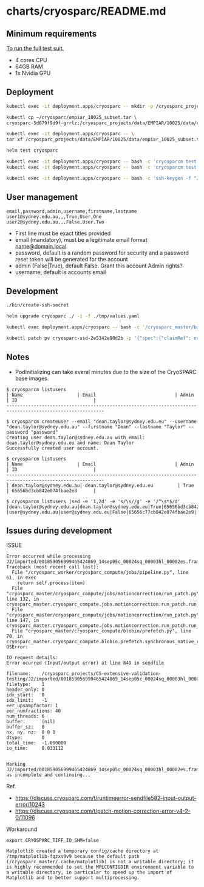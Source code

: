 # charts/cryosparc/README.md

## Minimum requirements

[To run the full test suit.](https://guide.cryosparc.com/setup-configuration-and-management/hardware-and-system-requirements)

* 4 cores CPU
* 64GB RAM
* 1x Nvidia GPU

## Deployment

```bash
kubectl exec -it deployment.apps/cryosparc -- mkdir -p /cryosparc_projects/data/EMPIAR/10025/data

kubectl cp ~/cryosparc/empiar_10025_subset.tar \
cryosparc-5d679f9d9f-grrlz:/cryosparc_projects/data/EMPIAR/10025/data/empiar_10025_subset.tar

kubectl exec -it deployment.apps/cryosparc -- \
tar xf /cryosparc_projects/data/EMPIAR/10025/data/empiar_10025_subset.tar -C/cryosparc_projects/data/EMPIAR/10025/data

helm test cryosparc

kubectl exec -it deployment.apps/cryosparc -- bash -c 'cryosparcm test install'
kubectl exec -it deployment.apps/cryosparc -- bash -c 'cryosparcm test workers P1 --test-tensorflow --test-pytorch'

kubectl exec -it deployment.apps/cryosparc -- bash -c 'ssh-keygen -f "/home/cryosparc/.ssh/authorized_keys" -R "[10.0.19.23]:2222"'
```

## User management

```csv
email,password,admin,username,firstname,lastname
user1@sydney.edu.au,,,True,User,One
user2@sydney.edu.au,,,False,User,Two
```

* First line must be exact titles provided
* email (mandatory), must be a legitimate email format name@domain.local
* password, default is a random password for security and a password reset token will be generated for the account
* admin (False|True), default False. Grant this account Admin rights?
* username, default is accounts email

## Development

```bash
./bin/create-ssh-secret

helm upgrade cryosparc ./ -i -f ./tmp/values.yaml

kubectl exec deployment.apps/cryosparc -- bash -c '/cryosparc_master/bin/cryosparcm createuser --email "dean.taylor@sydney.edu.au" --username "dean.taylor@sydney.edu.au" --firstname "Dean" --lastname "Taylor" --password "password"'

kubectl patch pv cryosparc-ssd-2e5342e00d2b -p '{"spec":{"claimRef": null}}'
```

## Notes

* PodInitializing can take everal minutes due to the size of the CryoSPARC base images.

```
$ cryosparcm listusers                                                                                                                    
| Name                    | Email                             | Admin    | ID                            |
----------------------------------------------------------------------------------------------------------

```

```
$ cryosparcm createuser --email "dean.taylor@sydney.edu.eu" --username "dean.taylor@sydney.edu.au" --firstname "Dean" --lastname "Taylor" --password "password"
Creating user dean.taylor@sydney.edu.au with email: dean.taylor@sydney.edu.eu and name: Dean Taylor
Successfully created user account.
```

```
$ cryosparcm listusers
| Name                    | Email                             | Admin    | ID                            |
----------------------------------------------------------------------------------------------------------
| dean.taylor@sydney.edu.au| dean.taylor@sydney.edu.eu         | True     | 65656bd3cb842e074fbae2e8      |

```

```
$ cryosparcm listusers |sed -e '1,2d' -e 's/\s//g' -e '/^\s*$/d'
|dean.taylor@sydney.edu.au|dean.taylor@sydney.edu.eu|True|65656bd3cb842e074fbae2e8|
|user@sydney.edu.au|user@sydney.edu.eu|False|65656c77cb842e074fbae2e9|
```

## Issues during development

ISSUE

```
Error occurred while processing J2/imported/001859056999465424869_14sep05c_00024sq_00003hl_00002es.frames.tif
Traceback (most recent call last):
  File "/cryosparc_worker/cryosparc_compute/jobs/pipeline.py", line 61, in exec
    return self.process(item)
  File "cryosparc_master/cryosparc_compute/jobs/motioncorrection/run_patch.py", line 132, in cryosparc_master.cryosparc_compute.jobs.motioncorrection.run_patch.run_patch_motion_correction_multi.motionworker.process
  File "cryosparc_master/cryosparc_compute/jobs/motioncorrection/run_patch.py", line 147, in cryosparc_master.cryosparc_compute.jobs.motioncorrection.run_patch.run_patch_motion_correction_multi.motionworker.process
  File "cryosparc_master/cryosparc_compute/blobio/prefetch.py", line 70, in cryosparc_master.cryosparc_compute.blobio.prefetch.synchronous_native_read
OSError:
 
IO request details:
Error ocurred (Input/output error) at line 849 in sendfile
 
filename:    /cryosparc_projects/CS-extensive-validation-testing/J2/imported/001859056999465424869_14sep05c_00024sq_00003hl_00002es.frames.tif
filetype:    1
header_only: 0
idx_start:   0
idx_limit:   -1
eer_upsampfactor: 1
eer_numfractions: 40
num_threads: 6
buffer:      (nil)
buffer_sz:   0
nx, ny, nz:  0 0 0
dtype:       0
total_time:  -1.000000
io_time:     0.033112
 
 
Marking J2/imported/001859056999465424869_14sep05c_00024sq_00003hl_00002es.frames.tif as incomplete and continuing...
```

Ref.
* https://discuss.cryosparc.com/t/runtimeerror-sendfile582-input-output-error/10243
* https://discuss.cryosparc.com/t/patch-motion-correction-error-v4-2-0/11096

Workaround

```
export CRYOSPARC_TIFF_IO_SHM=false
```

```
Matplotlib created a temporary config/cache directory at /tmp/matplotlib-fqzxs9v9 because the default path (/cryosparc_master/.cache/matplotlib) is not a writable directory; it is highly recommended to set the MPLCONFIGDIR environment variable to a writable directory, in particular to speed up the import of Matplotlib and to better support multiprocessing.
```
